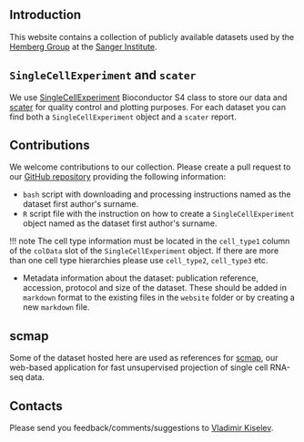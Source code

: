 ## Introduction

This website contains a collection of publicly available datasets used by the [Hemberg Group](http://www.sanger.ac.uk/science/groups/hemberg-group) at the [Sanger Institute](http://www.sanger.ac.uk/).

## `SingleCellExperiment` and `scater`

We use [SingleCellExperiment](http://bioconductor.org/packages/SingleCellExperiment/) Bioconductor S4 class to store our data and [scater]() for quality control and plotting purposes. For each dataset you can find both a `SingleCellExperiment` object and a `scater` report.

## Contributions

We welcome contributions to our collection. Please create a pull request to our [GitHub repository](https://github.com/hemberg-lab/public-scrnaseq-datasets) providing the following information:

* `bash` script with downloading and processing instructions named as the dataset first author's surname.
* `R` script file with the instruction on how to create a `SingleCellExperiment` object named as the dataset first author's surname.

!!! note
    The cell type information must be located in the `cell_type1` column of the `colData` slot of the `SingleCellExperiment` object. If there are more than one cell type hierarchies please use `cell_type2`, `cell_type3` etc.

* Metadata information about the dataset: publication reference, accession, protocol and size of the dataset. These should be added in `markdown` format to the existing files in the `website` folder or by creating a new `markdown` file.

## scmap

Some of the dataset hosted here are used as references for <a href="http://www.hemberg-lab.cloud/scmap/">scmap</a>, our web-based application for fast unsupervised projection of single cell RNA-seq data.

## Contacts

Please send you feedback/comments/suggestions to <a href="mailto:vladimir.yu.kiselev@gmail.com">Vladimir Kiselev</a>.

